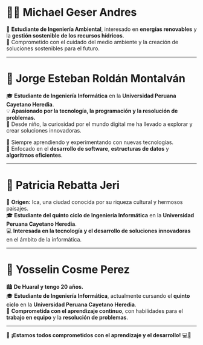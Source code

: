 # 👨‍🎓 Michael Geser Andres
🌱 **Estudiante de Ingeniería Ambiental**, interesado en **energías renovables** y la **gestión sostenible de los recursos hídricos**.  
🔋 Comprometido con el cuidado del medio ambiente y la creación de soluciones sostenibles para el futuro.

---
# 👋 Jorge Esteban Roldán Montalván
🎓 **Estudiante de Ingeniería Informática** en la **Universidad Peruana Cayetano Heredia**.  
💡 **Apasionado por la tecnología, la programación y la resolución de problemas.**  
🚀 Desde niño, la curiosidad por el mundo digital me ha llevado a explorar y crear soluciones innovadoras.

🔹 Siempre aprendiendo y experimentando con nuevas tecnologías.  
🔹 Enfocado en el **desarrollo de software**, **estructuras de datos** y **algoritmos eficientes**.  

---
# 🌟 Patricia Rebatta Jeri
📍 **Origen:** Ica, una ciudad conocida por su riqueza cultural y hermosos paisajes.  
🎓 **Estudiante del quinto ciclo de Ingeniería Informática** en la **Universidad Peruana Cayetano Heredia**.  
💻 **Interesada en la tecnología y el desarrollo de soluciones innovadoras** en el ámbito de la informática.

---

# 🌸 Yosselin Cosme Perez
🏙 **De Huaral y tengo 20 años.**  
🎓 **Estudiante de Ingeniería Informática**, actualmente cursando el **quinto ciclo** en la **Universidad Peruana Cayetano Heredia**.  
🔑 **Comprometida con el aprendizaje continuo**, con habilidades para el **trabajo en equipo** y la **resolución de problemas**.  

---

🌟 **¡Estamos todos comprometidos con el aprendizaje y el desarrollo!** 💻🚀
